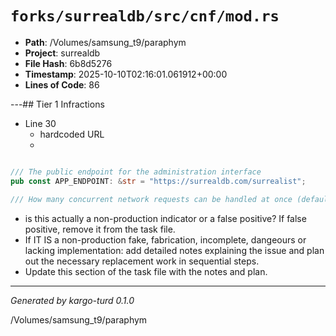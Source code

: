 # `forks/surrealdb/src/cnf/mod.rs`

- **Path**: /Volumes/samsung_t9/paraphym
- **Project**: surrealdb
- **File Hash**: 6b8d5276  
- **Timestamp**: 2025-10-10T02:16:01.061912+00:00  
- **Lines of Code**: 86

---## Tier 1 Infractions 


- Line 30
  - hardcoded URL
  - 

```rust

/// The public endpoint for the administration interface
pub const APP_ENDPOINT: &str = "https://surrealdb.com/surrealist";

/// How many concurrent network requests can be handled at once (default:
```

- is this actually a non-production indicator or a false positive? If false positive, remove it from the task file.
- If IT IS a non-production fake, fabrication, incomplete, dangeours or lacking implementation: add detailed notes explaining the issue and plan out the necessary replacement work in sequential steps. 
- Update this section of the task file with the notes and plan.

---

*Generated by kargo-turd 0.1.0*

/Volumes/samsung_t9/paraphym